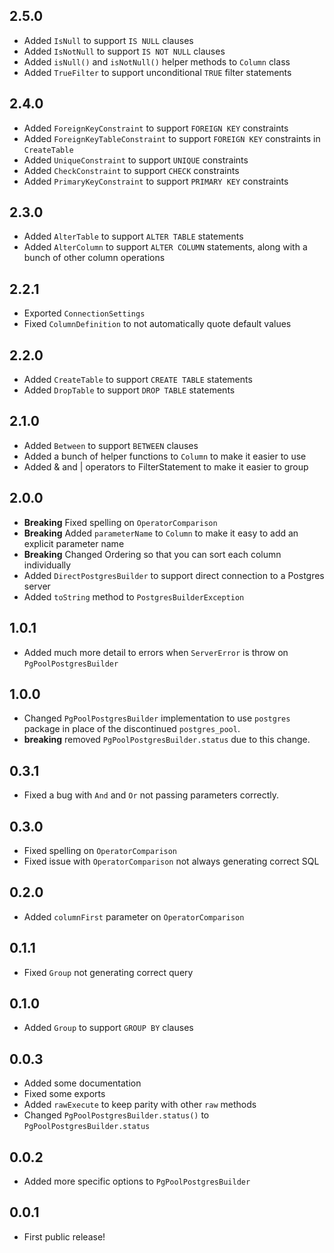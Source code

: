 ## 2.5.0

- Added `IsNull` to support `IS NULL` clauses
- Added `IsNotNull` to support `IS NOT NULL` clauses
- Added `isNull()` and `isNotNull()` helper methods to `Column` class
- Added `TrueFilter` to support unconditional `TRUE` filter statements

## 2.4.0

- Added `ForeignKeyConstraint` to support `FOREIGN KEY` constraints
- Added `ForeignKeyTableConstraint` to support `FOREIGN KEY` constraints in `CreateTable`
- Added `UniqueConstraint` to support `UNIQUE` constraints
- Added `CheckConstraint` to support `CHECK` constraints
- Added `PrimaryKeyConstraint` to support `PRIMARY KEY` constraints

## 2.3.0

- Added `AlterTable` to support `ALTER TABLE` statements
- Added `AlterColumn` to support `ALTER COLUMN` statements, along with a bunch of other column operations

## 2.2.1
- Exported `ConnectionSettings`
- Fixed `ColumnDefinition` to not automatically quote default values

## 2.2.0

- Added `CreateTable` to support `CREATE TABLE` statements
- Added `DropTable` to support `DROP TABLE` statements

## 2.1.0

- Added `Between` to support `BETWEEN` clauses
- Added a bunch of helper functions to `Column` to make it easier to use
- Added & and | operators to FilterStatement to make it easier to group


## 2.0.0

- **Breaking** Fixed spelling on `OperatorComparison`
- **Breaking** Added `parameterName` to `Column` to make it easy to add an explicit parameter name
- **Breaking** Changed Ordering so that you can sort each column individually
- Added `DirectPostgresBuilder` to support direct connection to a Postgres server
- Added `toString` method to `PostgresBuilderException`

## 1.0.1

- Added much more detail to errors when `ServerError` is throw on `PgPoolPostgresBuilder`

## 1.0.0

- Changed `PgPoolPostgresBuilder` implementation to use `postgres` package in place of the discontinued `postgres_pool`.
- **breaking** removed `PgPoolPostgresBuilder.status` due to this change.

## 0.3.1

- Fixed a bug with `And` and `Or` not passing parameters correctly.

## 0.3.0

- Fixed spelling on `OperatorComparison`
- Fixed issue with `OperatorComparison` not always generating correct SQL

## 0.2.0

- Added `columnFirst` parameter on `OperatorComparison`

## 0.1.1

- Fixed `Group` not generating correct query

## 0.1.0

- Added `Group` to support `GROUP BY` clauses

## 0.0.3

- Added some documentation
- Fixed some exports
- Added `rawExecute` to keep parity with other `raw` methods
- Changed `PgPoolPostgresBuilder.status()` to `PgPoolPostgresBuilder.status`

## 0.0.2

- Added more specific options to `PgPoolPostgresBuilder`

## 0.0.1

- First public release!
